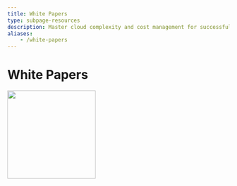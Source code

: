 ```yaml
---
title: White Papers
type: subpage-resources
description: Master cloud complexity and cost management for successful digital transformation
aliases:
    - /white-papers
---
```


<div class="blog-main subpage-resources">
<div class="hero jumbotron jumbotron-fluid">
        <div class="container-fluid">
            <div class="row">
                <div class="col-xl-5 offset-xl-2 col-lg-7 offset-lg-1 col-md-10 offset-md-1 col-sm-10 offset-sm-1 col-xs-12">
                        <h1 class="display-4">White Papers</h1>
                </div>
                <div class="hero-image-container col-xl-3 offset-xl-0 col-lg-2 offset-lg-0 col-md-10 offset-md-1 col-sm-10 offset-sm-1 col-xs-12">
                    <img src="/images/resources-landing.svg" width="200px">
                </div>
            </div>
        </div>
        </div>